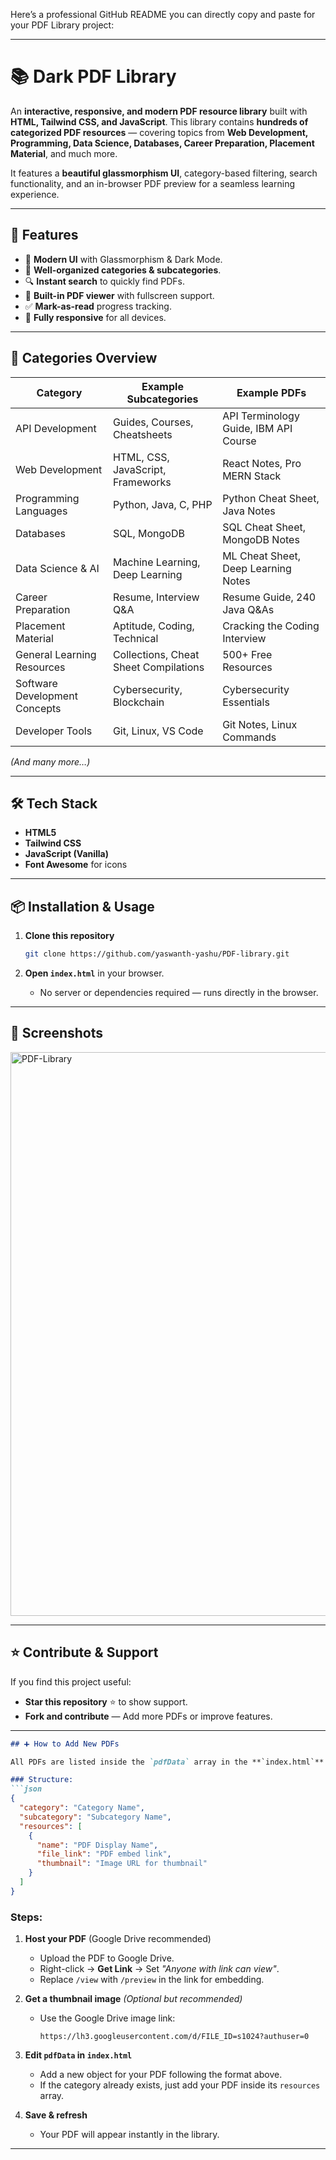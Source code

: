Here’s a professional GitHub README you can directly copy and paste for your PDF Library project:

---

# 📚 Dark PDF Library

An **interactive, responsive, and modern PDF resource library** built with **HTML, Tailwind CSS, and JavaScript**.
This library contains **hundreds of categorized PDF resources** — covering topics from **Web Development, Programming, Data Science, Databases, Career Preparation, Placement Material**, and much more.

It features a **beautiful glassmorphism UI**, category-based filtering, search functionality, and an in-browser PDF preview for a seamless learning experience.

---

## 🚀 Features

* 🎨 **Modern UI** with Glassmorphism & Dark Mode.
* 📂 **Well-organized categories & subcategories**.
* 🔍 **Instant search** to quickly find PDFs.
* 📖 **Built-in PDF viewer** with fullscreen support.
* ✅ **Mark-as-read** progress tracking.
* 📱 **Fully responsive** for all devices.

---

## 📂 Categories Overview

| Category                      | Example Subcategories                 | Example PDFs                          |
| ----------------------------- | ------------------------------------- | ------------------------------------- |
| API Development               | Guides, Courses, Cheatsheets          | API Terminology Guide, IBM API Course |
| Web Development               | HTML, CSS, JavaScript, Frameworks     | React Notes, Pro MERN Stack           |
| Programming Languages         | Python, Java, C, PHP                  | Python Cheat Sheet, Java Notes        |
| Databases                     | SQL, MongoDB                          | SQL Cheat Sheet, MongoDB Notes        |
| Data Science & AI             | Machine Learning, Deep Learning       | ML Cheat Sheet, Deep Learning Notes   |
| Career Preparation            | Resume, Interview Q\&A                | Resume Guide, 240 Java Q\&As          |
| Placement Material            | Aptitude, Coding, Technical           | Cracking the Coding Interview         |
| General Learning Resources    | Collections, Cheat Sheet Compilations | 500+ Free Resources                   |
| Software Development Concepts | Cybersecurity, Blockchain             | Cybersecurity Essentials              |
| Developer Tools               | Git, Linux, VS Code                   | Git Notes, Linux Commands             |

*(And many more…)*

---

## 🛠️ Tech Stack

* **HTML5**
* **Tailwind CSS**
* **JavaScript (Vanilla)**
* **Font Awesome** for icons

---

## 📦 Installation & Usage

1. **Clone this repository**

   ```bash
   git clone https://github.com/yaswanth-yashu/PDF-library.git
   ```

2. **Open `index.html`** in your browser.

   * No server or dependencies required — runs directly in the browser.

---

## 📸 Screenshots
<img width="1919" height="902" alt="PDF-Library" src="https://github.com/user-attachments/assets/8b631ca3-0d6f-47c7-86e4-7933cf55d6bd" />

---

## ⭐ Contribute & Support

If you find this project useful:

* **Star this repository** ⭐ to show support.
* **Fork and contribute** — Add more PDFs or improve features.

---
````markdown
## ➕ How to Add New PDFs

All PDFs are listed inside the `pdfData` array in the **`index.html`** file.

### Structure:
```json
{
  "category": "Category Name",
  "subcategory": "Subcategory Name",
  "resources": [
    {
      "name": "PDF Display Name",
      "file_link": "PDF embed link",
      "thumbnail": "Image URL for thumbnail"
    }
  ]
}
````

### Steps:

1. **Host your PDF** (Google Drive recommended)

   * Upload the PDF to Google Drive.
   * Right-click → **Get Link** → Set *"Anyone with link can view"*.
   * Replace `/view` with `/preview` in the link for embedding.

2. **Get a thumbnail image** *(Optional but recommended)*

   * Use the Google Drive image link:

     ```
     https://lh3.googleusercontent.com/d/FILE_ID=s1024?authuser=0
     ```

3. **Edit `pdfData` in `index.html`**

   * Add a new object for your PDF following the format above.
   * If the category already exists, just add your PDF inside its `resources` array.

4. **Save & refresh**

   * Your PDF will appear instantly in the library.
---
